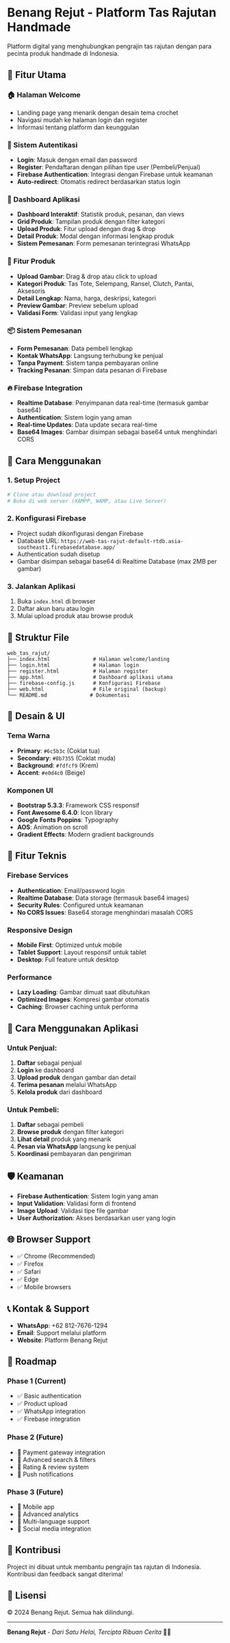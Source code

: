 # Benang Rejut - Platform Tas Rajutan Handmade

Platform digital yang menghubungkan pengrajin tas rajutan dengan para pecinta produk handmade di Indonesia.

## 🌟 Fitur Utama

### 🏠 Halaman Welcome
- Landing page yang menarik dengan desain tema crochet
- Navigasi mudah ke halaman login dan register
- Informasi tentang platform dan keunggulan

### 🔐 Sistem Autentikasi
- **Login**: Masuk dengan email dan password
- **Register**: Pendaftaran dengan pilihan tipe user (Pembeli/Penjual)
- **Firebase Authentication**: Integrasi dengan Firebase untuk keamanan
- **Auto-redirect**: Otomatis redirect berdasarkan status login

### 📱 Dashboard Aplikasi
- **Dashboard Interaktif**: Statistik produk, pesanan, dan views
- **Grid Produk**: Tampilan produk dengan filter kategori
- **Upload Produk**: Fitur upload dengan drag & drop
- **Detail Produk**: Modal dengan informasi lengkap produk
- **Sistem Pemesanan**: Form pemesanan terintegrasi WhatsApp

### 🛒 Fitur Produk
- **Upload Gambar**: Drag & drop atau click to upload
- **Kategori Produk**: Tas Tote, Selempang, Ransel, Clutch, Pantai, Aksesoris
- **Detail Lengkap**: Nama, harga, deskripsi, kategori
- **Preview Gambar**: Preview sebelum upload
- **Validasi Form**: Validasi input yang lengkap

### 📦 Sistem Pemesanan
- **Form Pemesanan**: Data pembeli lengkap
- **Kontak WhatsApp**: Langsung terhubung ke penjual
- **Tanpa Payment**: Sistem tanpa pembayaran online
- **Tracking Pesanan**: Simpan data pesanan di Firebase

### 🔥 Firebase Integration
- **Realtime Database**: Penyimpanan data real-time (termasuk gambar base64)
- **Authentication**: Sistem login yang aman
- **Real-time Updates**: Data update secara real-time
- **Base64 Images**: Gambar disimpan sebagai base64 untuk menghindari CORS

## 🚀 Cara Menggunakan

### 1. Setup Project
```bash
# Clone atau download project
# Buka di web server (XAMPP, WAMP, atau Live Server)
```

### 2. Konfigurasi Firebase
- Project sudah dikonfigurasi dengan Firebase
- Database URL: `https://web-tas-rajut-default-rtdb.asia-southeast1.firebasedatabase.app/`
- Authentication sudah disetup
- Gambar disimpan sebagai base64 di Realtime Database (max 2MB per gambar)

### 3. Jalankan Aplikasi
1. Buka `index.html` di browser
2. Daftar akun baru atau login
3. Mulai upload produk atau browse produk

## 📁 Struktur File

```
web_tas_rajut/
├── index.html              # Halaman welcome/landing
├── login.html              # Halaman login
├── register.html           # Halaman register
├── app.html                # Dashboard aplikasi utama
├── firebase-config.js      # Konfigurasi Firebase
├── web.html                # File original (backup)
└── README.md              # Dokumentasi
```

## 🎨 Desain & UI

### Tema Warna
- **Primary**: `#6c5b3c` (Coklat tua)
- **Secondary**: `#8b7355` (Coklat muda)
- **Background**: `#fdfcf9` (Krem)
- **Accent**: `#e0d4c0` (Beige)

### Komponen UI
- **Bootstrap 5.3.3**: Framework CSS responsif
- **Font Awesome 6.4.0**: Icon library
- **Google Fonts Poppins**: Typography
- **AOS**: Animation on scroll
- **Gradient Effects**: Modern gradient backgrounds

## 🔧 Fitur Teknis

### Firebase Services
- **Authentication**: Email/password login
- **Realtime Database**: Data storage (termasuk base64 images)
- **Security Rules**: Configured untuk keamanan
- **No CORS Issues**: Base64 storage menghindari masalah CORS

### Responsive Design
- **Mobile First**: Optimized untuk mobile
- **Tablet Support**: Layout responsif untuk tablet
- **Desktop**: Full feature untuk desktop

### Performance
- **Lazy Loading**: Gambar dimuat saat dibutuhkan
- **Optimized Images**: Kompresi gambar otomatis
- **Caching**: Browser caching untuk performa

## 📱 Cara Menggunakan Aplikasi

### Untuk Penjual:
1. **Daftar** sebagai penjual
2. **Login** ke dashboard
3. **Upload produk** dengan gambar dan detail
4. **Terima pesanan** melalui WhatsApp
5. **Kelola produk** dari dashboard

### Untuk Pembeli:
1. **Daftar** sebagai pembeli
2. **Browse produk** dengan filter kategori
3. **Lihat detail** produk yang menarik
4. **Pesan via WhatsApp** langsung ke penjual
5. **Koordinasi** pembayaran dan pengiriman

## 🛡️ Keamanan

- **Firebase Authentication**: Sistem login yang aman
- **Input Validation**: Validasi form di frontend
- **Image Upload**: Validasi tipe file gambar
- **User Authorization**: Akses berdasarkan user yang login

## 🌐 Browser Support

- ✅ Chrome (Recommended)
- ✅ Firefox
- ✅ Safari
- ✅ Edge
- ✅ Mobile browsers

## 📞 Kontak & Support

- **WhatsApp**: +62 812-7676-1294
- **Email**: Support melalui platform
- **Website**: Platform Benang Rejut

## 🎯 Roadmap

### Phase 1 (Current)
- ✅ Basic authentication
- ✅ Product upload
- ✅ WhatsApp integration
- ✅ Firebase integration

### Phase 2 (Future)
- 🔄 Payment gateway integration
- 🔄 Advanced search & filters
- 🔄 Rating & review system
- 🔄 Push notifications

### Phase 3 (Future)
- 🔄 Mobile app
- 🔄 Advanced analytics
- 🔄 Multi-language support
- 🔄 Social media integration

## 🤝 Kontribusi

Project ini dibuat untuk membantu pengrajin tas rajutan di Indonesia. Kontribusi dan feedback sangat diterima!

## 📄 Lisensi

© 2024 Benang Rejut. Semua hak dilindungi.

---

**Benang Rejut** - *Dari Satu Helai, Tercipta Ribuan Cerita* 🧶✨ 